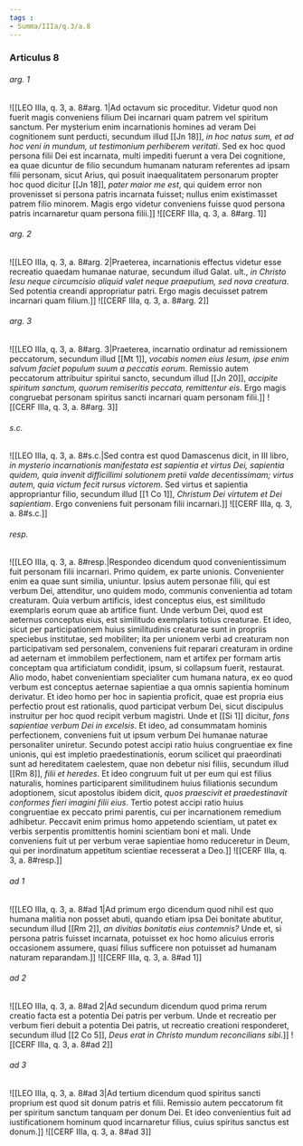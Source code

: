 ```yaml
---
tags : 
- Summa/IIIa/q.3/a.8
---
```


### Articulus 8

###### arg. 1
![[LEO IIIa, q. 3, a. 8#arg. 1|Ad octavum sic proceditur. Videtur quod non fuerit magis conveniens filium Dei incarnari quam patrem vel spiritum sanctum. Per mysterium enim incarnationis homines ad veram Dei cognitionem sunt perducti, secundum illud [[Jn 18]], *in hoc natus sum, et ad hoc veni in mundum, ut testimonium perhiberem veritati*. Sed ex hoc quod persona filii Dei est incarnata, multi impediti fuerunt a vera Dei cognitione, ea quae dicuntur de filio secundum humanam naturam referentes ad ipsam filii personam, sicut Arius, qui posuit inaequalitatem personarum propter hoc quod dicitur [[Jn 18]], *pater maior me est*, qui quidem error non provenisset si persona patris incarnata fuisset; nullus enim existimasset patrem filio minorem. Magis ergo videtur conveniens fuisse quod persona patris incarnaretur quam persona filii.]]
![[CERF IIIa, q. 3, a. 8#arg. 1]]

###### arg. 2
![[LEO IIIa, q. 3, a. 8#arg. 2|Praeterea, incarnationis effectus videtur esse recreatio quaedam humanae naturae, secundum illud Galat. ult., *in Christo Iesu neque circumcisio aliquid valet neque praeputium, sed nova creatura*. Sed potentia creandi appropriatur patri. Ergo magis decuisset patrem incarnari quam filium.]]
![[CERF IIIa, q. 3, a. 8#arg. 2]]

###### arg. 3
![[LEO IIIa, q. 3, a. 8#arg. 3|Praeterea, incarnatio ordinatur ad remissionem peccatorum, secundum illud [[Mt 1]], *vocabis nomen eius Iesum, ipse enim salvum faciet populum suum a peccatis eorum*. Remissio autem peccatorum attribuitur spiritui sancto, secundum illud [[Jn 20]], *accipite spiritum sanctum, quorum remiseritis peccata, remittentur eis*. Ergo magis congruebat personam spiritus sancti incarnari quam personam filii.]]
![[CERF IIIa, q. 3, a. 8#arg. 3]]

###### s.c.
![[LEO IIIa, q. 3, a. 8#s.c.|Sed contra est quod Damascenus dicit, in III libro, *in mysterio incarnationis manifestata est sapientia et virtus Dei, sapientia quidem, quia invenit difficillimi solutionem pretii valde decentissimam; virtus autem, quia victum fecit rursus victorem*. Sed virtus et sapientia appropriantur filio, secundum illud [[1 Co 1]], *Christum Dei virtutem et Dei sapientiam*. Ergo conveniens fuit personam filii incarnari.]]
![[CERF IIIa, q. 3, a. 8#s.c.]]

###### resp.
![[LEO IIIa, q. 3, a. 8#resp.|Respondeo dicendum quod convenientissimum fuit personam filii incarnari. Primo quidem, ex parte unionis. Convenienter enim ea quae sunt similia, uniuntur. Ipsius autem personae filii, qui est verbum Dei, attenditur, uno quidem modo, communis convenientia ad totam creaturam. Quia verbum artificis, idest conceptus eius, est similitudo exemplaris eorum quae ab artifice fiunt. Unde verbum Dei, quod est aeternus conceptus eius, est similitudo exemplaris totius creaturae. Et ideo, sicut per participationem huius similitudinis creaturae sunt in propriis speciebus institutae, sed mobiliter; ita per unionem verbi ad creaturam non participativam sed personalem, conveniens fuit reparari creaturam in ordine ad aeternam et immobilem perfectionem, nam et artifex per formam artis conceptam qua artificiatum condidit, ipsum, si collapsum fuerit, restaurat. Alio modo, habet convenientiam specialiter cum humana natura, ex eo quod verbum est conceptus aeternae sapientiae a qua omnis sapientia hominum derivatur. Et ideo homo per hoc in sapientia proficit, quae est propria eius perfectio prout est rationalis, quod participat verbum Dei, sicut discipulus instruitur per hoc quod recipit verbum magistri. Unde et [[Si 1]] dicitur, *fons sapientiae verbum Dei in excelsis*. Et ideo, ad consummatam hominis perfectionem, conveniens fuit ut ipsum verbum Dei humanae naturae personaliter uniretur. Secundo potest accipi ratio huius congruentiae ex fine unionis, qui est impletio praedestinationis, eorum scilicet qui praeordinati sunt ad hereditatem caelestem, quae non debetur nisi filiis, secundum illud [[Rm 8]], *filii et heredes*. Et ideo congruum fuit ut per eum qui est filius naturalis, homines participarent similitudinem huius filiationis secundum adoptionem, sicut apostolus ibidem dicit, *quos praescivit et praedestinavit conformes fieri imagini filii eius*. Tertio potest accipi ratio huius congruentiae ex peccato primi parentis, cui per incarnationem remedium adhibetur. Peccavit enim primus homo appetendo scientiam, ut patet ex verbis serpentis promittentis homini scientiam boni et mali. Unde conveniens fuit ut per verbum verae sapientiae homo reduceretur in Deum, qui per inordinatum appetitum scientiae recesserat a Deo.]]
![[CERF IIIa, q. 3, a. 8#resp.]]

###### ad 1
![[LEO IIIa, q. 3, a. 8#ad 1|Ad primum ergo dicendum quod nihil est quo humana malitia non posset abuti, quando etiam ipsa Dei bonitate abutitur, secundum illud [[Rm 2]], *an divitias bonitatis eius contemnis?* Unde et, si persona patris fuisset incarnata, potuisset ex hoc homo alicuius erroris occasionem assumere, quasi filius sufficere non potuisset ad humanam naturam reparandam.]]
![[CERF IIIa, q. 3, a. 8#ad 1]]

###### ad 2
![[LEO IIIa, q. 3, a. 8#ad 2|Ad secundum dicendum quod prima rerum creatio facta est a potentia Dei patris per verbum. Unde et recreatio per verbum fieri debuit a potentia Dei patris, ut recreatio creationi responderet, secundum illud [[2 Co 5]], *Deus erat in Christo mundum reconcilians sibi*.]]
![[CERF IIIa, q. 3, a. 8#ad 2]]

###### ad 3
![[LEO IIIa, q. 3, a. 8#ad 3|Ad tertium dicendum quod spiritus sancti proprium est quod sit donum patris et filii. Remissio autem peccatorum fit per spiritum sanctum tanquam per donum Dei. Et ideo convenientius fuit ad iustificationem hominum quod incarnaretur filius, cuius spiritus sanctus est donum.]]
![[CERF IIIa, q. 3, a. 8#ad 3]]

